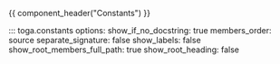{{ component_header("Constants") }}

::: toga.constants
    options:
        show_if_no_docstring: true
        members_order: source
        separate_signature: false
        show_labels: false
        show_root_members_full_path: true
        show_root_heading: false
